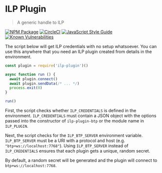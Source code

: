 # ILP Plugin
> A generic handle to ILP

[![NPM Package](https://img.shields.io/npm/v/ilp-plugin.svg?style=flat)](https://npmjs.org/package/ilp-plugin)
[![CircleCI](https://circleci.com/gh/interledgerjs/ilp-plugin.svg?style=shield)](https://circleci.com/gh/interledgerjs/ilp-plugin)
[![JavaScript Style Guide](https://img.shields.io/badge/code_style-standard-brightgreen.svg)](https://standardjs.com)
[![Known Vulnerabilities](https://snyk.io/test/github/interledgerjs/ilp-plugin/badge.svg)](https://snyk.io/test/github/interledgerjs/ilp-plugin)

The script below will get ILP credentials with no setup whatsoever.  You can
use this anywhere that you need an ILP plugin created from details in the
environment.

```js
const plugin = require('ilp-plugin')()

async function run () {
  await plugin.connect()
  await plugin.sendData(/* ... */)
  process.exit(0)
}

run()
```

First, the script checks whether `ILP_CREDENTIALS` is defined in the environment.
`ILP_CREDENTIALS` must contain a JSON object with the options passed into the
constructor of `ilp-plugin-btp` or the module name in `ILP_PLUGIN`.

Next, the script checks for the `ILP_BTP_SERVER` environment variable. `ILP_BTP_SERVER` must be a URI with a protocol and host (e.g. `"btp+ws://localhost:7768"`). Using `ILP_BTP_SERVER` instead of `ILP_CREDENTIALS` ensures that each plugin gets a unique, random secret.

By default, a random secret will be generated and the plugin will connect to
`btp+ws://localhost:7768`.
